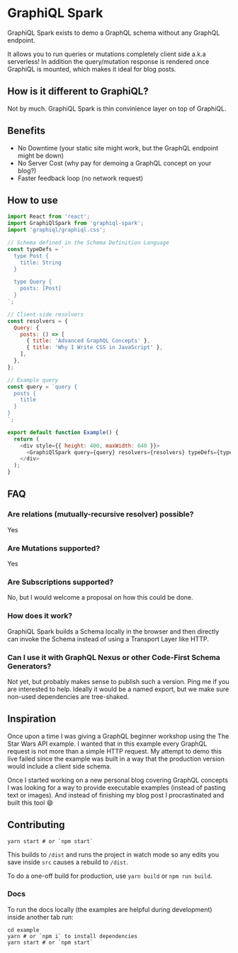 # GraphiQL Spark

GraphiQL Spark exists to demo a GraphQL schema without any GraphQL endpoint.

It allows you to run queries or mutations completely client side a.k.a serverless!
In addition the query/mutation response is rendered once GraphiQL is mounted, which makes it ideal for blog posts.

## How is it different to GraphiQL?

Not by much. GraphiQL Spark is thin convinience layer on top of GraphiQL.

## Benefits

- No Downtime (your static site might work, but the GraphQL endpoint might be down)
- No Server Cost (why pay for demoing a GraphQL concept on your blog?)
- Faster feedback loop (no network request)

## How to use

```js
import React from 'react';
import GraphiQlSpark from 'graphiql-spark';
import 'graphiql/graphiql.css';

// Schema defined in the Schema Definition Language
const typeDefs = `
  type Post {
    title: String
  }

  type Query {
    posts: [Post]
  }
`;

// Client-side resolvers
const resolvers = {
  Query: {
    posts: () => [
      { title: 'Advanced GraphQL Concepts' },
      { title: 'Why I Write CSS in JavaScript' },
    ],
  },
};

// Example query
const query = `query {
  posts {
    title
  }
}
`;

export default function Example() {
  return (
    <div style={{ height: 400, maxWidth: 640 }}>
      <GraphiQlSpark query={query} resolvers={resolvers} typeDefs={typeDefs} />
    </div>
  );
}
```

## FAQ

### Are relations (mutually-recursive resolver) possible?

Yes

### Are Mutations supported?

Yes

### Are Subscriptions supported?

No, but I would welcome a proposal on how this could be done.

### How does it work?

GraphiQL Spark builds a Schema locally in the browser and then directly can invoke the Schema instead of using a Transport Layer like HTTP.

### Can I use it with GraphQL Nexus or other Code-First Schema Generators?

Not yet, but probably makes sense to publish such a version. Ping me if you are interested to help. Ideally it would be a named export, but we make sure non-used dependencies are tree-shaked.

## Inspiration

Once upon a time I was giving a GraphQL beginner workshop using the The Star Wars API example. I wanted that in this example every GraphQL request is not more than a simple HTTP request. My attempt to demo this live failed since the example was built in a way that the production version would include a client side schema.

Once I started working on a new personal blog covering GraphQL concepts I was looking for a way to provide executable examples (instead of pasting text or images). And instead of finishing my blog post I procrastinated and built this tool 😄

## Contributing

```
yarn start # or `npm start`
```

This builds to `/dist` and runs the project in watch mode so any edits you save inside `src` causes a rebuild to `/dist`.

To do a one-off build for production, use `yarn build` or `npm run build`.

### Docs

To run the docs locally (the examples are helpful during development) inside another tab run:

```
cd example
yarn # or `npm i` to install dependencies
yarn start # or `npm start`
```
